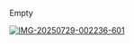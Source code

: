 Empty

<a href="https://ibb.co/v6rtZfQj"><img src="https://i.ibb.co/q34ZkhWr/IMG-20250729-002236-601.jpg" alt="IMG-20250729-002236-601" border="0"></a>
